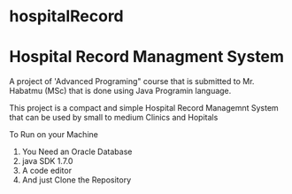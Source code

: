 # hospitalRecord

# Hospital Record Managment System

 A project of 'Advanced Programing" course that is submitted to Mr. Habatmu (MSc) that is done using Java Programin language. 

 This project is a compact and simple Hospital Record Managemnt System that can be used by small to medium Clinics and Hopitals 


 To Run on your Machine 

1. You Need an Oracle Database
2. java SDK 1.7.0 
3. A code editor 
4. And just Clone the Repository 

